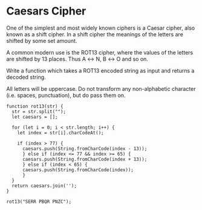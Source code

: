 # Caesars Cipher

One of the simplest and most widely known ciphers is a Caesar cipher, also known as a shift cipher. In a shift cipher the meanings of the letters are shifted by some set amount.

A common modern use is the ROT13 cipher, where the values of the letters are shifted by 13 places. Thus A ↔ N, B ↔ O and so on.

Write a function which takes a ROT13 encoded string as input and returns a decoded string.

All letters will be uppercase. Do not transform any non-alphabetic character (i.e. spaces, punctuation), but do pass them on.

```
function rot13(str) {
  str = str.split("");
  let caesars = [];

  for (let i = 0; i < str.length; i++) {
    let index = str[i].charCodeAt();

    if (index > 77) {
      caesars.push(String.fromCharCode(index - 13));
      } else if (index <= 77 && index >= 65) {
      caesars.push(String.fromCharCode(index + 13));
      } else if (index < 65) {
      caesars.push(String.fromCharCode(index));
      }
  }      
  return caesars.join('');
}

rot13("SERR PBQR PNZC");
```
